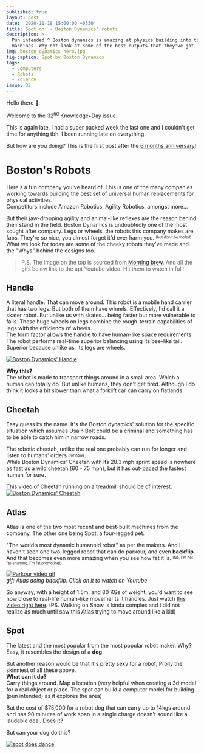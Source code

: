 ```yaml
---
published: true
layout: post
date: '2020-11-18 15:00:00 +0530'
title: Spot on! - Boston Dynamics' robots
description: >-
  Pun intended ^ Boston dynamics is amazing at physics building into their
  machines. Why not look at some of the best outputs that they've got.
img: boston_dynamics_hero.jpg
fig-caption: Spot by Boston Dynamics
tags:
  - Computers
  - Robots
  - Science
issue: 32
---
```

Hello there 👋,

Welcome to the 32<sup>nd</sup> Knowledge•Day issue.  

This is again late, I had a super packed week the last one and I couldn't get time for anything tbh. I been running late on everything.  

But how are you doing? This is the first post after the [6 months anniversary](https://knowledgeday.in/half-year/?utm_source=kd-mail-32&utm_medium=email&utm_campaign=bostondynamicsrobots)!  

# Boston's Robots
Here's a fun company you've heard of. This is one of the many companies working towards building the best set of universal human replacements for physical activities.  
Competitors include Amazon Robotics, Agility Robotics, amongst more...  

But their jaw-dropping agility and animal-like reflexes are the reason behind their stand in the field. Boston Dynamics is undoubtedly one of the most sought after company. Legs or wheels, the robots this company makes are fabs. They're so nice, you almost forget it'd ever harm you. <sup><sub>(but don't be fooled)</sub></sup>  
What we look for today are some of the cheeky robots they've made and the "Whys" behind the designs too.   

> P.S. The image on the top is sourced from [Morning brew](https://cutt.ly/ohk6bo6). And all the gifs below link to the apt Youtube video. Hit them to watch in full!

## Handle

A literal handle. That can move around. This robot is a mobile hand carrier that has two legs. But both of them have wheels. Effectively, I'd call it a skater robot. But unlike us with skates... being faster but more vulnerable to falls. These huge wheels on legs combine the rough-terrain capabilities of legs with the efficiency of wheels.  
The form factor allows the handle to have human-like space requirements. The robot performs real-time superior balancing using its bee-like tail. Superior because unlike us, its legs are wheels.  

[![Boston Dynamics' Handle]({{site.baseurl}}/assets/img/boston-handle.gif)](https://cutt.ly/Ihk6PiM)  

**Why this?**  
The robot is made to transport things around in a small area. Which a human can totally do. But unlike humans, they don't get tired. Although I do think it looks a bit slower than what a forklift car can carry on flatlands.

## Cheetah 

Easy guess by the name. It's the Boston dynamics' solution for the specific situation which assumes Usain Bolt could be a criminal and something has to be able to catch him in narrow roads.

The robotic cheetah, unlike the real one probably can run for longer and listen to humans' orders <sup><sub>(for now)</sub></sup>.  
While Boston Dynamics' Cheetah with its 28.3 mph sprint speed is nowhere as fast as a wild cheetah (60 - 75 mph), but it has out-paced the fastest human for sure.

This video of Cheetah running on a treadmill should be of interest.  
[![Boston Dynamics' Cheetah](https://i.gifer.com/F3du.gif)](https://cutt.ly/shk6myA)

## Atlas

Atlas is one of the two most recent and best-built machines from the company. The other one being Spot, a four-legged pet.  

"The world’s most dynamic humanoid robot" as per the makers. And I haven't seen one two-legged robot that can do parkour, and even **backflip**. And that becomes even more amazing when you see how fat it is. <sup><sub>(No, I'm not fat-shaming. I'm fat promoting!)</sub></sup>  

[![Parkour video gif](https://bgr.com/wp-content/uploads/2017/11/bots.gif?w=782)](https://cutt.ly/1hk6Qw8)  
_gif: Atlas doing backflip. Click on it to watch on Youtube_

So anyway, with a height of 1.5m, and 80 KGs of weight, you'd want to see how close to real-life human-like movements it handles. Just watch [this video right here](https://cutt.ly/shk6Q5K). (PS. Walking on Snow is kinda complex and I did not realize as much until saw this Atlas trying to move around like a kid)  

## Spot
The latest and the most popular from the most popular robot maker. Why? Easy, it resembles the design of a **dog**.  

But another reason would be that it's pretty sexy for a robot, Prolly the skinniest of all these above.  
**What can it do?**  
Carry things around. Map a location (very helpful when creating a 3d model for a real object or place. The spot can build a computer model for building (pun intended) as it explores the area)  

But the cost of $75,000 for a robot dog that can carry up to 14kgs around and has 90 minutes of work span in a single charge doesn't sound like a laudable deal. Does it?  

But can your dog do this?  

[![spot does dance](https://hips.hearstapps.com/hmg-prod.s3.amazonaws.com/images/sep-24-2019-11-37-27-1569339480.gif)](https://cutt.ly/khk6WXs)
